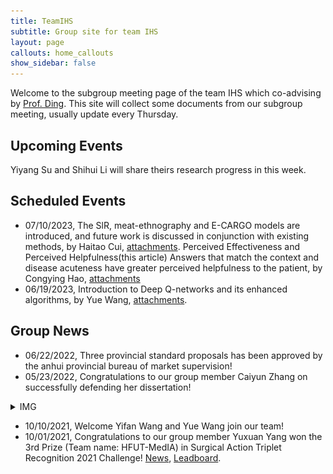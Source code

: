 ```yaml
---
title: TeamIHS
subtitle: Group site for team IHS
layout: page
callouts: home_callouts
show_sidebar: false
---
```


<!-- enable the latex in the markdown -->
<head>
  <script src="https://cdn.mathjax.org/mathjax/latest/MathJax.js?config=TeX-AMS-MML_HTMLorMML" type="text/javascript"></script>
  <script type="text/x-mathjax-config">
  MathJax.Hub.Config({
  tex2jax: {
  skipTags: ['script', 'noscript', 'style', 'textarea', 'pre'],
  inlineMath: [['$','$']]
  }
  });
  </script>
</head>
<!-- end of the addtional script -->

Welcome to the subgroup meeting page of the team IHS which co-advising by [Prof. Ding](http://faculty.hfut.edu.cn/~uUFn2m/zh_CN/index.htm). This site will collect some documents from our subgroup meeting, usually update every Thursday.

## Upcoming Events

Yiyang Su and Shihui Li will share theirs research progress in this week.

## Scheduled Events

<!-- - Date, Title, Source. -->
- 07/10/2023, The SlR, meat-ethnography and E-CARGO models are introduced, and future work is discussed in conjunction with existing methods, by Haitao Cui, [attachments](assets/slides/2023-07-10-E-CARGO-model-and-future-work-discussion.pdf). Perceived Effectiveness and Perceived Helpfulness(this article) Answers that match the context and disease acuteness have greater perceived helpfulness to the patient, by Congying Hao, [attachments](assets/slides/2023-07-10-A-Content-Context-Congruence-Perspective-Information-gap.pdf)
- 06/19/2023, Introduction to Deep Q-networks and its enhanced algorithms, by Yue Wang, [attachments](assets/slides/2023-06-19-DQN-Algorithm.pdf).

## Group News

- 06/22/2022, Three provincial standard proposals has been approved by the anhui provincial bureau of market supervision!
- 05/23/2022, Congratulations to our group member Caiyun Zhang on successfully defending her dissertation!

<details>
  <summary>IMG</summary>
  <img src="img/meet_in_june_1st.jpeg" />
</details>

- 10/10/2021, Welcome Yifan Wang and Yue Wang join our team!
- 10/01/2021, Congratulations to our group member Yuxuan Yang won the 3rd Prize (Team name: HFUT-MedIA) in Surgical Action Triplet Recognition 2021 Challenge! [News](https://cholectriplet2021.grand-challenge.org/), [Leadboard](https://cholectriplet2021.grand-challenge.org/results/).

